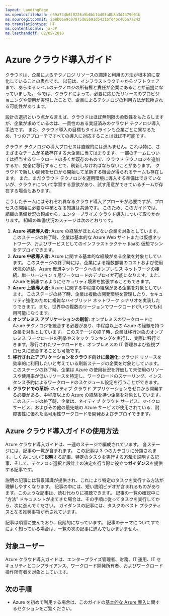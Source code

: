 ```yaml
---
layout: LandingPage
ms.openlocfilehash: e39a744b6f0226a5b0bb14d03a0b8a3d4479e01b
ms.sourcegitcommit: 2e8b06e9c07875d65b91d5431bfd4bc465a7a242
ms.translationtype: HT
ms.contentlocale: ja-JP
ms.lasthandoff: 02/09/2018
---
```

# <a name="azure-cloud-adoption-guide"></a>Azure クラウド導入ガイド

クラウドは、企業によるテクノロジ リソースの調達と利用の方法が根本的に変化していることの表れです。 以前は、インフラストラクチャからソフトウェアまで、あらゆるレベルのテクノロジの所有権と責任が企業にあることが前提になっていました。 今では、クラウドによって、必要に応じたリソースのプロビジョニングや使用が実現したことで、企業によるテクノロジの利用方法が転換される可能性があります。

設計の選択という点から言えば、クラウドはほぼ無制限の柔軟性をもたらしますが、企業が求めているのは、一貫性のある実証済みのクラウド テクノロジ導入手法です。 また、クラウド導入の目標もタイムラインも企業ごとに異なるため、1 つのアプローチですべての導入に対応することはほぼ不可能です。

クラウド テクノロジの導入プロセスは直線的には進みません。これは特に、さまざまなチームが多数存在する大企業に当てはまります。 一部のチームについては担当するワークロードの多くが既存のもので、クラウド テクノロジを追加するか、完全に移行することで、刷新しなければならないことがあります。 クラウドで新しい開発をゼロから開始して革新する機会が得られるチームも存在します。 また、まだクラウド テクノロジを運用環境に導入する準備はできていないが、クラウドについて学習する意欲があり、試す用意ができているチームが存在する場合もあります。

こうしたチームにはそれぞれ異なるクラウド導入アプローチが必要ですが、プロセスの開始に必要な中核となる知識は共通です。 このため、このガイドでは、組織の準備状況の観点から、エンタープライズ クラウド導入について取りかかります。 組織の準備状況のステージは次のとおりです。

1. **Azure 初級導入者:** Azure の経験がほとんどない企業を対象としています。 このステージの終了時、企業は基本的な Azure Web サイトまたは仮想ネットワーク、およびサービスとしてのインフラストラクチャ (IaaS) 仮想マシンをデプロイできます。  
2. **Azure 中級導入者:** Azure に関する基本的な経験がある企業を対象としています。 このステージの終了時には、企業による複数部署のコストおよび使用状況の追跡、Azure 仮想ネットワークへのオンプレミス ネットワークの接続、単一リージョン n 層ワークロードのデプロイが可能になります。また、Azure を網羅するようにセキュリティ境界を拡張することもできます。
3. **Azure 上級導入者:** Azure に関する中程度の経験がある企業を対象としています。 このステージの終了時、企業は複数の開発環境を管理したり、セキュリティ強化のために複雑なハイブリッド ネットワーク シナリオを実装したりできます。また、世界中の複数のリージョンでワークロードがいつでも利用可能になります。 
4. **オンプレミス アプリケーションの刷新:** オンプレミスのワークロードに Azure テクノロジを統合する必要があり、中程度以上の Azure の経験を持つ企業を対象としています。 このステージの終了時、企業は移行対象のオンプレミス ワークロードの列挙やスタック ランキングを実行し、実際に移行できます。移行されたワークロードを、オンプレミスの IT 管理および監視プロセスに統合することも可能です。
5. **移行されたアプリケーションをクラウド向けに最適化:** クラウド リソースを効率的に利用したいと考えている刷新ステージの企業を対象としています。 このステージの終了時、企業は Azure の使用状況を評価して未使用のリソースや使用率が低いリソースを特定し、ワークロードのスケーリング、インスタンス予約によるワークロードのスケジュール設定を行うことができます。
6. **クラウドでの革新:** ネイティブ クラウド アプリケーションをゼロから開発する必要がある、中程度以上の Azure の経験を持つ企業を対象としています。 このステージの終了時、企業は、ネイティブ クラウド サービス、マイクロサービス、およびその他の最先端の Azure サービスが使用されている、耐障害性に優れた高可用性ワークロードを開発およびデプロイできます。

## <a name="how-to-use-the-azure-cloud-adoption-guide"></a>Azure クラウド導入ガイドの使用方法

Azure クラウド導入ガイドは、一連のステージで編成されています。 各ステージには、記事の一覧が含まれます。 この記事は 3 つのカテゴリに分類されます。しくみについて**説明**する記事、特定のタスクを実行する**方法**を説明する記事、そして、テクノロジ選択と設計上の決定を行う際に役立つ**ガイダンス**を提供する記事です。 

説明の記事には背景知識が提供され、これにより特定のタスクを実行する方法が理解しやすくなります。 記事の中には、短い説明ビデオが含まれるものがあります。このような記事は、読む代わりに視聴できます。 記事の一覧の確認中に "方法" ドキュメントが出てきた場合は、その手順に従ってタスクを実行してから、次に進んでください。 ガイダンスの記事には、タスクのベスト プラクティスとなる推奨事項が示されています。 

記事は順番に並んでおり、段階的になっています。 記事のテーマについてすでによく知っている場合は、一覧の次の記事に進んでもかまいません。 

## <a name="audience"></a>対象ユーザー

Azure クラウド導入ガイドは、エンタープライズ管理者、財務、IT 運用、IT セキュリティとコンプライアンス、ワークロード開発所有者、およびワークロード操作所有者を対象としています。

## <a name="next-steps"></a>次の手順

* Azure を初めて利用する場合は、このガイドの[基本的な Azure 導入](adoption-intro/overview.md)に関するセクションをご覧ください。